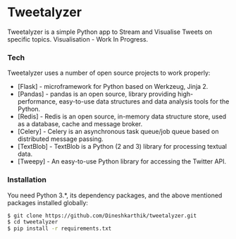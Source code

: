 # Tweetalyzer

Tweetalyzer is a simple  Python app to Stream and Visualise Tweets on specific topics.
Visualisation - Work In Progress.

### Tech

Tweetalyzer uses a number of open source projects to work properly:

* [Flask] - microframework for Python based on Werkzeug, Jinja 2.
* [Pandas] - pandas is an open source, library providing high-performance, easy-to-use data structures and data analysis tools for the Python.
* [Redis] - Redis is an open source, in-memory data structure store, used as a database, cache and message broker.
* [Celery] - Celery is an asynchronous task queue/job queue based on distributed message passing.
* [TextBlob] - TextBlob is a Python (2 and 3) library for processing textual data.
* [Tweepy] - An easy-to-use Python library for accessing the Twitter API.

### Installation

You need Python 3.*, its dependency packages, and the above mentioned packages installed globally:
```sh
$ git clone https://github.com/Dineshkarthik/tweetalyzer.git
$ cd tweetalyzer
$ pip install -r requirements.txt
```
